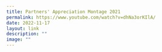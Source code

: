 ```yaml
---
title: Partners' Appreciation Montage 2021
permalink: https://www.youtube.com/watch?v=dhNa3orKIlA/
date: 2022-11-17
layout: link
description: ""
image: ""
---
```


